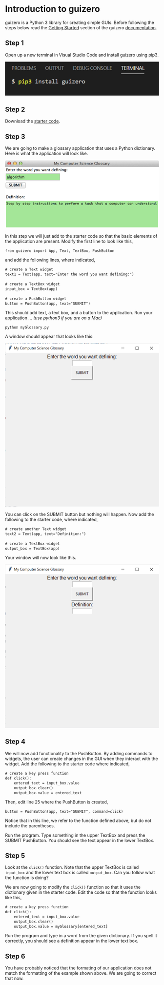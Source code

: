 # Introduction to guizero

guizero is a Python 3 library for creating simple GUIs. Before following the steps below read the [Getting Started](https://lawsie.github.io/guizero/start/) section of the guizero [documentation](https://lawsie.github.io/guizero/about/).

## Step 1

Open up a new terminal in Visual Studio Code and install guizero using pip3.

![](https://github.com/pguse/ics3u/blob/master/images/pipInstall.png)

## Step 2

Download the [starter code](https://github.com/pguse/ics3u/blob/master/notes/11%20-%20guizero/myGlossary.py).

## Step 3

We are going to make a glossary application that uses a Python dictionary. Here is what the application will look like.

![](https://github.com/pguse/ics3u/blob/master/images/myGlossaryWindow.png)

In this step we will just add to the starter code so that the basic elements of the application are present.  Modify the first line to look like this,

```python3
from guizero import App, Text, TextBox, PushButton
```
and add the following lines, where indicated,

```python3
# create a Text widget
text1 = Text(app, text="Enter the word you want defining:")

# create a TextBox widget
input_box = TextBox(app)

# create a PushButton widget
button = PushButton(app, text="SUBMIT")
```

This should add text, a text box, and a button to the application.  Run your application ... *(use python3 if you are on a Mac)*

```
python myGlossary.py
```

A window should appear that looks like this:

![](https://github.com/pguse/ics3u/blob/master/images/myGlossaryPart1.png)

You can click on the SUBMIT button but nothing will happen.  Now add the following to the starter code, where indicated,
```python3
# create another Text widget
text2 = Text(app, text="Definition:")

# create a TextBox widget
output_box = TextBox(app)
```
Your window will now look like this.

![](https://github.com/pguse/ics3u/blob/master/images/myGlossaryPart2.png)

## Step 4

We will now add functionality to the PushButton.  By adding commands to widgets, the user can create changes in the GUI when they interact with the widget.  Add the following to the starter code where indicated,

```python3
# create a key press function
def click():
    entered_text = input_box.value
    output_box.clear()
    output_box.value = entered_text
```

Then, edit line 25 where the PushButton is created,

```python3
button = PushButton(app, text="SUBMIT", command=click)
```
Notice that in this line, we refer to the function defined above, but do not include the parentheses.

Run the program.  Type something in the upper TextBox and press the SUBMIT PushButton.  You should see the text appear in the lower TextBox.

## Step 5

Look at the ```click()``` function.  Note that the upper TextBox is called ```input_box``` and the lower text box is called ```output_box```.  Can you follow what the function is doing?

We are now going to modify the ```click()``` function so that it uses the dictionary given in the starter code.  Edit the code so that the function looks like this,

```python3
# create a key press function
def click():
    entered_text = input_box.value
    output_box.clear()
    output_box.value = myGlossary[entered_text]
```

Run the program and type in a word from the given dictionary.  If you spell it correctly, you should see a definition appear in the lower text box.

## Step 6

You have probably noticed that the formating of our application does not match the formatting of the example shown above.  We are going to correct that now.

